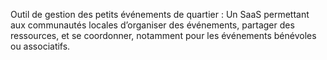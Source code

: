 Outil de gestion des petits événements de quartier : Un SaaS permettant aux communautés locales d’organiser des événements, 
partager des ressources, et se coordonner, notamment pour les événements bénévoles ou associatifs.